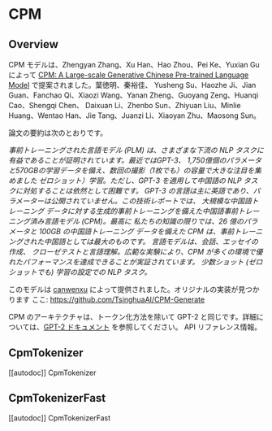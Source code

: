 <!--Copyright 2020 The HuggingFace Team. All rights reserved.

Licensed under the Apache License, Version 2.0 (the "License"); you may not use this file except in compliance with
the License. You may obtain a copy of the License at

http://www.apache.org/licenses/LICENSE-2.0

Unless required by applicable law or agreed to in writing, software distributed under the License is distributed on
an "AS IS" BASIS, WITHOUT WARRANTIES OR CONDITIONS OF ANY KIND, either express or implied. See the License for the
specific language governing permissions and limitations under the License.

⚠️ Note that this file is in Markdown but contain specific syntax for our doc-builder (similar to MDX) that may not be
rendered properly in your Markdown viewer.

-->

# CPM

## Overview

CPM モデルは、Zhengyan Zhang、Xu Han、Hao Zhou、Pei Ke、Yuxian Gu によって [CPM: A Large-scale Generative Chinese Pre-trained Language Model](https://arxiv.org/abs/2012.00413) で提案されました。葉徳明、秦裕佳、
Yusheng Su、Haozhe Ji、Jian Guan、Fanchao Qi、Xiaozi Wang、Yanan Zheng、Guoyang Zeng、Huanqi Cao、Shengqi Chen、
Daixuan Li、Zhenbo Sun、Zhiyuan Liu、Minlie Huang、Wentao Han、Jie Tang、Juanzi Li、Xiaoyan Zhu、Maosong Sun。

論文の要約は次のとおりです。

*事前トレーニングされた言語モデル (PLM) は、さまざまな下流の NLP タスクに有益であることが証明されています。最近ではGPT-3、
1,750億個のパラメータと570GBの学習データを備え、数回の撮影（1枚でも）の容量で大きな注目を集めました
ゼロショット）学習。ただし、GPT-3 を適用して中国語の NLP タスクに対処することは依然として困難です。
GPT-3 の言語は主に英語であり、パラメーターは公開されていません。この技術レポートでは、
大規模な中国語トレーニング データに対する生成的事前トレーニングを備えた中国語事前トレーニング済み言語モデル (CPM)。最高に
私たちの知識の限りでは、26 億のパラメータと 100GB の中国語トレーニング データを備えた CPM は、事前トレーニングされた中国語としては最大のものです。
言語モデルは、会話、エッセイの作成、
クローゼテストと言語理解。広範な実験により、CPM が多くの環境で優れたパフォーマンスを達成できることが実証されています。
少数ショット (ゼロショットでも) 学習の設定での NLP タスク。*

このモデルは [canwenxu](https://hf-mirror.com/canwenxu) によって提供されました。オリジナルの実装が見つかります
ここ: https://github.com/TsinghuaAI/CPM-Generate


<Tip>

CPM のアーキテクチャは、トークン化方法を除いて GPT-2 と同じです。詳細については、[GPT-2 ドキュメント](openai-community/gpt2) を参照してください。
API リファレンス情報。

</Tip>

## CpmTokenizer

[[autodoc]] CpmTokenizer

## CpmTokenizerFast

[[autodoc]] CpmTokenizerFast
